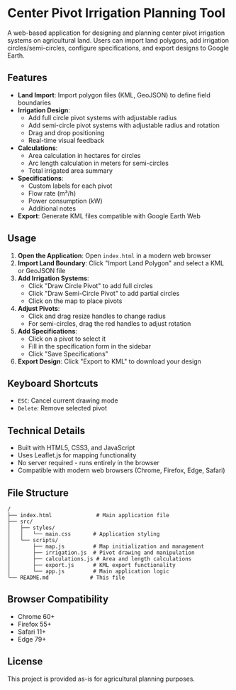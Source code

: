 # Center Pivot Irrigation Planning Tool

A web-based application for designing and planning center pivot irrigation systems on agricultural land. Users can import land polygons, add irrigation circles/semi-circles, configure specifications, and export designs to Google Earth.

## Features

- **Land Import**: Import polygon files (KML, GeoJSON) to define field boundaries
- **Irrigation Design**: 
  - Add full circle pivot systems with adjustable radius
  - Add semi-circle pivot systems with adjustable radius and rotation
  - Drag and drop positioning
  - Real-time visual feedback
- **Calculations**:
  - Area calculation in hectares for circles
  - Arc length calculation in meters for semi-circles
  - Total irrigated area summary
- **Specifications**:
  - Custom labels for each pivot
  - Flow rate (m³/h)
  - Power consumption (kW)
  - Additional notes
- **Export**: Generate KML files compatible with Google Earth Web

## Usage

1. **Open the Application**: Open `index.html` in a modern web browser
2. **Import Land Boundary**: Click "Import Land Polygon" and select a KML or GeoJSON file
3. **Add Irrigation Systems**:
   - Click "Draw Circle Pivot" to add full circles
   - Click "Draw Semi-Circle Pivot" to add partial circles
   - Click on the map to place pivots
4. **Adjust Pivots**:
   - Click and drag resize handles to change radius
   - For semi-circles, drag the red handles to adjust rotation
5. **Add Specifications**:
   - Click on a pivot to select it
   - Fill in the specification form in the sidebar
   - Click "Save Specifications"
6. **Export Design**: Click "Export to KML" to download your design

## Keyboard Shortcuts

- `ESC`: Cancel current drawing mode
- `Delete`: Remove selected pivot

## Technical Details

- Built with HTML5, CSS3, and JavaScript
- Uses Leaflet.js for mapping functionality
- No server required - runs entirely in the browser
- Compatible with modern web browsers (Chrome, Firefox, Edge, Safari)

## File Structure

```
/
├── index.html              # Main application file
├── src/
│   ├── styles/
│   │   └── main.css       # Application styling
│   └── scripts/
│       ├── map.js         # Map initialization and management
│       ├── irrigation.js  # Pivot drawing and manipulation
│       ├── calculations.js # Area and length calculations
│       ├── export.js      # KML export functionality
│       └── app.js         # Main application logic
└── README.md             # This file
```

## Browser Compatibility

- Chrome 60+
- Firefox 55+
- Safari 11+
- Edge 79+

## License

This project is provided as-is for agricultural planning purposes.